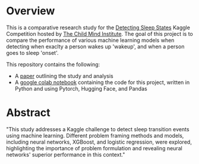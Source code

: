 # Overview 
This is a comparative research study for the [Detecting Sleep States](https://www.kaggle.com/competitions/child-mind-institute-detect-sleep-states) 
Kaggle Competition hosted by [The Child Mind Institute](https://childmind.org). The goal of this project is to compare the performance of various machine
learning models when detecting when exaclty a person wakes up 'wakeup', and when a person goes to sleep 'onset'.

This repository contains the following:
- A [paper](math319_project-1_detect-sleep-states_Mohammad.pdf) outlining the study and analysis
- A [google colab notebook]() containing the code for this project, written in Python and using Pytorch, Hugging Face, and Pandas 

# Abstract

"This study addresses a Kaggle challenge to detect sleep transition events using machine learning. Different problem framing methods and models, including neural networks, XGBoost, and logistic regression, were explored, highlighting the importance of problem formulation and revealing neural networks' superior performance in this context."
